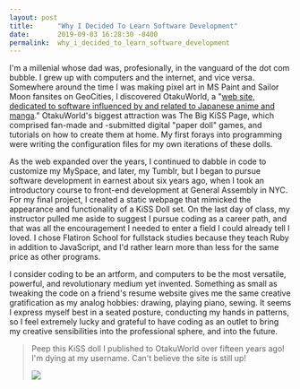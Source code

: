```yaml
---
layout: post
title:      "Why I Decided To Learn Software Development"
date:       2019-09-03 16:28:30 -0400
permalink:  why_i_decided_to_learn_software_development
---
```



	
I'm a millenial whose dad was, profesionally, in the vanguard of the dot com bubble. I grew up with computers and the internet, and vice versa. Somewhere around the time I was making pixel art in MS Paint and Sailor Moon fansites on GeoCities, I discovered OtakuWorld, a "[web site, dedicated to software influenced by and related to Japanese anime and manga](http://https://otakuworld.com/)." OtakuWorld's biggest attraction was The Big KiSS Page, which comprised fan-made and -submitted digital "paper doll" games, and tutorials on how to create them at home. My first forays into programming were writing the configuration files for my own iterations of these dolls.

As the web expanded over the years, I continued to dabble in code to customize my MySpace, and later, my Tumblr, but I began to pursue software development in earnest about six years ago, when I took an introductory course to front-end development at General Assembly in NYC. For my final project, I created a static webpage that mimicked the appearance and functionality of a KiSS Doll set. On the last day of class, my instructor pulled me aside to suggest I pursue coding as a career path, and that was all the encouragement I needed to enter a field I could already tell I loved. I chose Flatiron School for fullstack studies because they teach Ruby in addition to JavaScript, and I'd rather learn more than less for the same price as other programs.

I consider coding to be an artform, and computers to be the most versatile, powerful, and revolutionary medium yet invented. Something as small as tweaking the code on a friend's resume website gives me the same creative gratification as my analog hobbies: drawing, playing piano, sewing. It seems I express myself best in a seated posture, conducting my hands in patterns, so I feel extremely lucky and grateful to have coding as an outlet to bring my creative sensibilities into the professional sphere, and into the future.

> Peep this KiSS doll I published to OtakuWorld over fifteen years ago! I'm dying at my username. Can't believe the site is still up!
> 
>   [![](https://i.imgur.com/m9zSCrG.png)](https://otakuworld.com/index.html?/kiss/dolls/?/kiss/dolls/pages/c/candi.htm)


